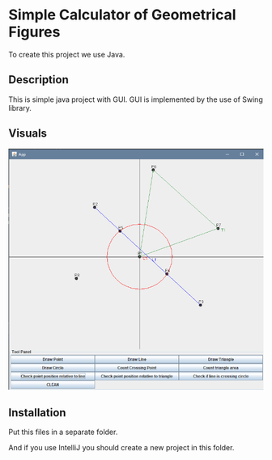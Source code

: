 # Simple Calculator of Geometrical Figures

To create this project we use Java.

## Description

This is simple java project with GUI. GUI is implemented by the use of Swing library.

## Visuals

![App](app_screenshot.png)


## Installation

Put this files in a separate folder. 

And if you use IntelliJ you should create a new project in this folder.